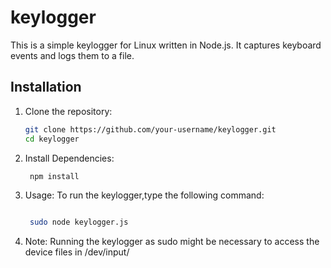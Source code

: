 # keylogger


This is a simple keylogger for Linux written in Node.js. It captures keyboard events and logs them to a file.

## Installation

1. Clone the repository:
   ```bash
   git clone https://github.com/your-username/keylogger.git
   cd keylogger
2. Install Dependencies:
   ```bash
    npm install
3. Usage:
   To run the keylogger,type the following command:
   ```bash

    sudo node keylogger.js

4. Note: 
   Running the keylogger as sudo might be necessary to access the device files in /dev/input/